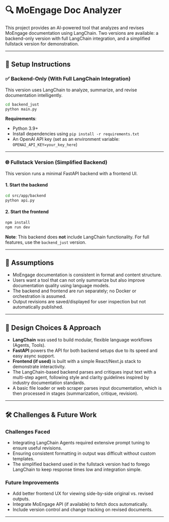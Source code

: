 # 🔍 MoEngage Doc Analyzer

This project provides an AI-powered tool that analyzes and revises MoEngage documentation using LangChain. Two versions are available: a backend-only version with full LangChain integration, and a simplified fullstack version for demonstration.

---

## 🚀 Setup Instructions

### ✅ Backend-Only (With Full LangChain Integration)

This version uses LangChain to analyze, summarize, and revise documentation intelligently.

```bash
cd backend_just
python main.py
```

**Requirements**:
- Python 3.9+
- Install dependencies using `pip install -r requirements.txt`
- An OpenAI API key (set as an environment variable: `OPENAI_API_KEY=your_key_here`)

---

### 🌐 Fullstack Version (Simplified Backend)

This version runs a minimal FastAPI backend with a frontend UI.

#### 1. Start the backend
```bash
cd src/app/backend
python api.py
```

#### 2. Start the frontend
```bash
npm install
npm run dev
```

**Note**: This backend does **not** include LangChain functionality. For full features, use the `backend_just` version.

---

## 🧠 Assumptions

- MoEngage documentation is consistent in format and content structure.
- Users want a tool that can not only summarize but also improve documentation quality using language models.
- The backend and frontend are run separately; no Docker or orchestration is assumed.
- Output revisions are saved/displayed for user inspection but not automatically published.

---

## 🎨 Design Choices & Approach

- **LangChain** was used to build modular, flexible language workflows (Agents, Tools).
- **FastAPI** powers the API for both backend setups due to its speed and easy async support.
- **Frontend (if used)** is built with a simple React/Next.js stack to demonstrate interactivity.
- The LangChain-based backend parses and critiques input text with a multi-step agent, following style and clarity guidelines inspired by industry documentation standards.
- A basic file loader or web scraper parses input documentation, which is then processed in stages (summarization, critique, revision).

---

## 🛠 Challenges & Future Work

### Challenges Faced
- Integrating LangChain Agents required extensive prompt tuning to ensure useful revisions.
- Ensuring consistent formatting in output was difficult without custom templates.
- The simplified backend used in the fullstack version had to forego LangChain to keep response times low and integration simple.

### Future Improvements
- Add better frontend UX for viewing side-by-side original vs. revised outputs.
- Integrate MoEngage API (if available) to fetch docs automatically.
- Include version control and change tracking on revised documents.

---

